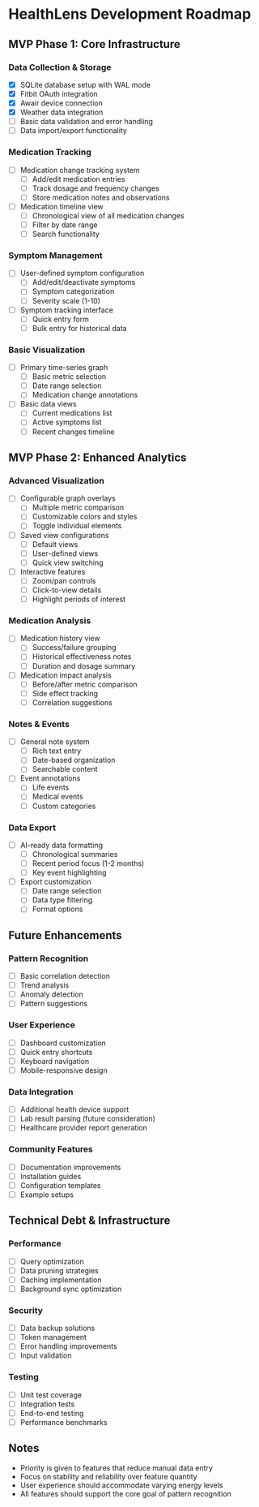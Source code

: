 # HealthLens Development Roadmap

## MVP Phase 1: Core Infrastructure

### Data Collection & Storage
- [x] SQLite database setup with WAL mode
- [x] Fitbit OAuth integration
- [x] Awair device connection
- [x] Weather data integration
- [ ] Basic data validation and error handling
- [ ] Data import/export functionality

### Medication Tracking
- [ ] Medication change tracking system
  - [ ] Add/edit medication entries
  - [ ] Track dosage and frequency changes
  - [ ] Store medication notes and observations
- [ ] Medication timeline view
  - [ ] Chronological view of all medication changes
  - [ ] Filter by date range
  - [ ] Search functionality

### Symptom Management
- [ ] User-defined symptom configuration
  - [ ] Add/edit/deactivate symptoms
  - [ ] Symptom categorization
  - [ ] Severity scale (1-10)
- [ ] Symptom tracking interface
  - [ ] Quick entry form
  - [ ] Bulk entry for historical data

### Basic Visualization
- [ ] Primary time-series graph
  - [ ] Basic metric selection
  - [ ] Date range selection
  - [ ] Medication change annotations
- [ ] Basic data views
  - [ ] Current medications list
  - [ ] Active symptoms list
  - [ ] Recent changes timeline

## MVP Phase 2: Enhanced Analytics

### Advanced Visualization
- [ ] Configurable graph overlays
  - [ ] Multiple metric comparison
  - [ ] Customizable colors and styles
  - [ ] Toggle individual elements
- [ ] Saved view configurations
  - [ ] Default views
  - [ ] User-defined views
  - [ ] Quick view switching
- [ ] Interactive features
  - [ ] Zoom/pan controls
  - [ ] Click-to-view details
  - [ ] Highlight periods of interest

### Medication Analysis
- [ ] Medication history view
  - [ ] Success/failure grouping
  - [ ] Historical effectiveness notes
  - [ ] Duration and dosage summary
- [ ] Medication impact analysis
  - [ ] Before/after metric comparison
  - [ ] Side effect tracking
  - [ ] Correlation suggestions

### Notes & Events
- [ ] General note system
  - [ ] Rich text entry
  - [ ] Date-based organization
  - [ ] Searchable content
- [ ] Event annotations
  - [ ] Life events
  - [ ] Medical events
  - [ ] Custom categories

### Data Export
- [ ] AI-ready data formatting
  - [ ] Chronological summaries
  - [ ] Recent period focus (1-2 months)
  - [ ] Key event highlighting
- [ ] Export customization
  - [ ] Date range selection
  - [ ] Data type filtering
  - [ ] Format options

## Future Enhancements

### Pattern Recognition
- [ ] Basic correlation detection
- [ ] Trend analysis
- [ ] Anomaly detection
- [ ] Pattern suggestions

### User Experience
- [ ] Dashboard customization
- [ ] Quick entry shortcuts
- [ ] Keyboard navigation
- [ ] Mobile-responsive design

### Data Integration
- [ ] Additional health device support
- [ ] Lab result parsing (future consideration)
- [ ] Healthcare provider report generation

### Community Features
- [ ] Documentation improvements
- [ ] Installation guides
- [ ] Configuration templates
- [ ] Example setups

## Technical Debt & Infrastructure

### Performance
- [ ] Query optimization
- [ ] Data pruning strategies
- [ ] Caching implementation
- [ ] Background sync optimization

### Security
- [ ] Data backup solutions
- [ ] Token management
- [ ] Error handling improvements
- [ ] Input validation

### Testing
- [ ] Unit test coverage
- [ ] Integration tests
- [ ] End-to-end testing
- [ ] Performance benchmarks

## Notes

- Priority is given to features that reduce manual data entry
- Focus on stability and reliability over feature quantity
- User experience should accommodate varying energy levels
- All features should support the core goal of pattern recognition 